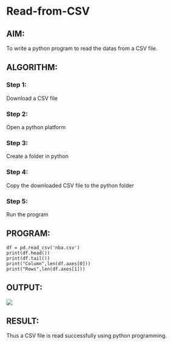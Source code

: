 # Read-from-CSV

## AIM:
To write a python program to read the datas from a CSV file.

## ALGORITHM:
### Step 1:
Download a CSV file
### Step 2:
Open a python platform
### Step 3:
Create a folder in python
### Step 4:
Copy the downloaded CSV file to the python folder
### Step 5:
Run the program

## PROGRAM:
~~~
df = pd.read_csv('nba.csv')
print(df.head())
print(df.tail())
print("Column",len(df.axes[0]))
print("Rows",len(df.axes[1]))
~~~

## OUTPUT:
![](ssss.png)

## RESULT:
Thus a CSV file is read successfully using python programming.
